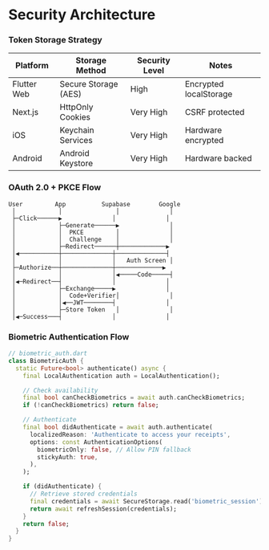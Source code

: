# Security Architecture

### Token Storage Strategy

| Platform | Storage Method | Security Level | Notes |
|----------|---------------|----------------|-------|
| Flutter Web | Secure Storage (AES) | High | Encrypted localStorage |
| Next.js | HttpOnly Cookies | Very High | CSRF protected |
| iOS | Keychain Services | Very High | Hardware encrypted |
| Android | Android Keystore | Very High | Hardware backed |

### OAuth 2.0 + PKCE Flow

```
User         App          Supabase        Google
 │            │               │              │
 ├─Click──────▶              │              │
 │            ├─Generate──────▶              │
 │            │  PKCE         │              │
 │            │  Challenge    │              │
 │            ├─Redirect──────┼─────────────▶
 │◀───────────┼──────────────┼──────────────┤
 │            │              │   Auth Screen │
 ├─Authorize──┼──────────────┼─────────────▶
 │            │              │◀─────Code─────┤
 │◀─Redirect──┤              │              │
 │            ├─Exchange─────▶              │
 │            │  Code+Verifier│              │
 │            │◀──JWT────────┤              │
 │            ├─Store Token   │              │
 │◀─Success───┤              │              │
```

### Biometric Authentication Flow

```dart
// biometric_auth.dart
class BiometricAuth {
  static Future<bool> authenticate() async {
    final LocalAuthentication auth = LocalAuthentication();

    // Check availability
    final bool canCheckBiometrics = await auth.canCheckBiometrics;
    if (!canCheckBiometrics) return false;

    // Authenticate
    final bool didAuthenticate = await auth.authenticate(
      localizedReason: 'Authenticate to access your receipts',
      options: const AuthenticationOptions(
        biometricOnly: false, // Allow PIN fallback
        stickyAuth: true,
      ),
    );

    if (didAuthenticate) {
      // Retrieve stored credentials
      final credentials = await SecureStorage.read('biometric_session');
      return await refreshSession(credentials);
    }
    return false;
  }
}
```
